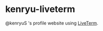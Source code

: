 # kenryu-liveterm

@kenryuS 's profile website using [LiveTerm](https://github.com/Cveinnt/LiveTerm).

